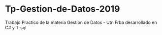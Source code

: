 # Tp-Gestion-de-Datos-2019
Trabajo Practico de la materia Gestion de Datos - Utn Frba desarrollado en C# y T-sql
